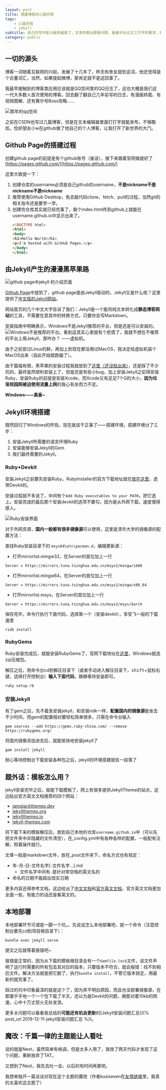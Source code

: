 ```yaml
---
layout: post
title: 搭建博客的心路历程
tags:
    - 心路历程
    - jekyll
subtitle: 自己的写作能力越来越差了，文本的表达都是问题，看着毕业论文三万字的要求，我不禁陷入了沉思。
category: public
---
```

<!--more-->
## 一切的源头

博客一词随着互联网的兴起，发展了十几年了，昨天和舍友提到这词，他还觉得是个古董词汇，当然，如果提起微博，那肯定就不是这回事了。

我最早接触到的博客类应用应该就是QQ空间里的QQ日志了，这也大概是我们这一代大多数人首次使用的博客。回去翻了翻自己几年前写的日志，有漫画转载、有视频图解、还有赛尔号Boss攻略……

![那年的qq空间](/assets/images/blogImages/QQ图片20191211212901.png)

之前在CSDN也写过几篇博客，但是在文本编辑器里面打打字就能发布，不够酷炫。恰好朋友小w在github做了他自己的个人博客，让我打开了新世界的大门。

## Github Page的搭建过程

创建github page的前提是有个github账号（废话），接下来跟着官网做就好了[https://pages.github.com/](https://pages.github.com/)

这里大致提一下：

1. 创建仓库的username必须是自己github的username，**不是nickname不是nickname不是nickname**
2. 推荐使用Github Desktop，免去敲代码clone、fetch、pull的过程，当然git的相关指令还是要学一学。
3. 创建完仓库其实就已经完事了，敲个index.html传到github上就能在username.github.io中显示出来了。
    ```html
    <!DOCTYPE html>
    <html>
    <body>
    <h1>Hello World</h1>
    <p>I'm hosted with GitHub Pages.</p>
    </body>
    </html>
    ```

## 由Jekyll产生的漫漫黑苹果路

![github page中jekyll 的介绍页面](/assets/images/blogImages/批注&#32;2019-12-11&#32;224356.png)

[Github Page](https://pages.github.com/)中提到了，github page是由Jekyll驱动的，Jekyll又是什么呢？这里提供了[中文版的Jekyll网站](https://jekyllcn.com)。

网站首页的几个中文大字告诉了我们：Jekyll是一个能将纯文本转化成**静态博客网站**的工具，不需要在意其中的转换方式，只要你会写Markdown。

安装指南中明确表示，Windows不是Jekyll推荐的平台，但是还是可以安装的。![Windows不是推荐的平台](/assets/images/blogImages/批注-2019-12-16-192843.png)。看到这其实心里就有个疙瘩了，我就不想在不推荐的平台上用Jekyll，那咋办？ ——虚拟机。

由于之前尝过Linux的鲜，再加上到现在都没用过MacOS，我决定给虚拟机装个MacOS出来（自此开始就跑偏了）。

由于篇幅有限，黑苹果的安装过程我就放到了[这里（还没贴出来）](#)，还是踩了不少坑的，最终虽然顺利安装上了，但是还是有些小bug，加上安装Jekyll之前得安装Ruby，安装Ruby的前提是安装Xcode，而Xcode又有足足7个G的大小，**因为垃圾校园网被迫使用流量上网**的我心有余而力不足。

**Windows——真香~**

## Jekyll环境搭建

既然回归了Windows的怀抱，现在就该干正事了——搭建环境，搭建环境分了三步：
1. 安装Jekyll所需要的语言环境Ruby
2. 安装能够安装Jekyll的Gem
3. 我们最终需要的Jekyll。

### Ruby+Devkit

安装Jekyll之前要先安装Ruby，RubyInstaller的官方下载地址就在[放在这里](https://rubyinstaller.org/downloads/)，选带Devkit的。

安装过程就不多说了，中间有个`Add Ruby executables to your PATH`，把它选上。安装完成的最后那个安装devkit的选项不要勾，因为是从外网下载，速度慢得感人。

![Ruby安装界面](/assets/images/blogImages/2019-12-13-001534.png)

对于外网资源，**国内一般都有很多镜像源**可以使用，这里是清华大学的镜像源的配置方法：

查找Ruby安装目录下的 `msys64\etc\pacman.d`，编辑更新源：

- 打开mirrorlist.mingw32，在Server的首位加上一行

```mingw32
Server = https://mirrors.tuna.tsinghua.edu.cn/msys2/mingw/i686 
```

- 打开mirrorlist.mingw64，在Server的首位加上一行

```mingw64
Server = https://mirrors.tuna.tsinghua.edu.cn/msys2/mingw/x86_64 
```

- 打开mirrorlist.msys，在Server的首位加上一行

```msys
Server = https://mirrors.tuna.tsinghua.edu.cn/msys2/msys/$arch
```

保存完毕，命令行执行下面代码，选择第一个（安装devkit），享受飞一般的下载速度

```win32
ridk install
```

### RubyGems

Ruby安装完成后，就能安装RubyGems了，官网下载地址在[这里](https://rubygems.org/pages/download)，Windows就选zip压缩包。

解压之后，用命令台cd到解压目录下（或者手动进入解压目录下，<kbd>shift</kbd>+鼠标右键，选择打开控制台）**输入下面代码**，静静等待安装即可。

```win32
ruby setup.rb
```

### 安装Jekyll

有了gem之后，先不着急安装jekyll，和安装ridk一样，**配置国内的镜像源**能省去不少时间，而gem的配置相对要轻松简单很多，只需在命令台输入

```win32
gem sources --add https://gems.ruby-china.com/ --remove https://rubygems.org/
```

将国内镜像添加进去后，就能愉快地安装jekyll了

```win32
gem install jekyll
```

耐心等待控制台下载安装各种包之后，jekyll的环境搭建就告一段落了

## 题外话：模板怎么用？

jekyll安装完毕之后，就能下载模板了，网上有很多提供JekyllTheme的站点，这边贴出官方英文文档推荐的四个网站：

- [jamstackthemes.dev](https://jamstackthemes.dev/ssg/jekyll/)
- [jekyllthemes.org](http://jekyllthemes.org/)
- [jekyllthemes.io](https://jekyllthemes.io/)
- [jekyll-themes.com](https://jekyll-themes.com/)

将下载下来的模板解压后，放到自己本地的仓库`username.github.io`中（可以先把文件夹中非隐藏的文件清空），在_config.yml中有各种各样的配置，一般配有注解，照着操作就行。

文章一般是markdown文件，放在_post文件夹下，命名方式也有规定：

- 年-月-日-文件名字[-文件名字...].md
  - 文件名字中间有`-`是针对带空格的英文名的
- 命名的日期不能超出现实日期

更多内容还得参考文档，这边给出了[中文文档](http://jekyllcn.com/docs/home/)和[官方英文文档](https://jekyllrb.com/docs)，官方英文文档更加全面一些，有能力的话还是看英文的。

## 本地部署

本地部署环节可谓是一脚一个坑。。先说说怎么本地部署吧，就一个命令（注意控制台要先cd到项目根目录下）：

```win32
bundle exec jekyll serve
```

提交之后就等着报错吧~

报错是正常的，因为从下载的模板根目录会有一个`Gemfile.lock`文件，该文件声明了运行时需要的所有包及其对应的版本，只要版本不符合，就会报错：找不到相应文件。解决方法就是把它删了，执行`bundle install`，不管它版本锁定，用最新的就完事了。

踩过的坑中印象最深的就是这个了，因为弄不明白原因，而且也没部署镜像源，在那傻乎乎地一个一个包下载了半天，还以为是Devkit的问题，搁那对着10kb的网速，心中十万丈怒火无处发泄。

更多关问题可以看看我总结的**可能还有机会更新**的[Jekyll安装问题汇总]({% post_url 2019-12-11-jekyll安装问题汇总 %})。

## 魔改：千篇一律的主题能让人看吐

说的就是Next，虽然简单有格调，但是太多人用了，我改了两天代码才发现了这个问题，果断放弃了TAT。

又想到了Next，我先去吐一会，以后的有时间再更吧。

我想单独开一篇谈谈对现在这个主题的魔改（作者kusiseven在[友情链接](/friendLink.html)里，我真的太喜欢这主题了）

